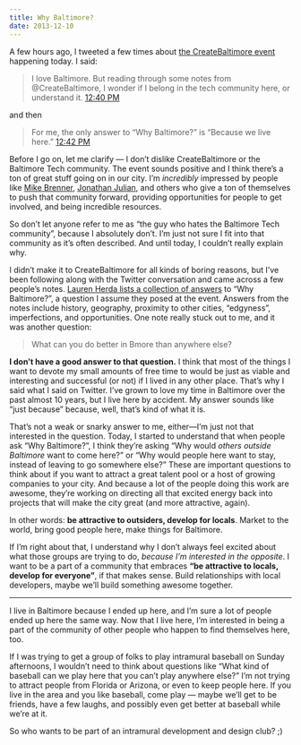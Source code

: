 ```yaml
---
title: Why Baltimore?
date: 2013-12-10
---
```

A few hours ago, I tweeted a few times about [the CreateBaltimore event](http://createbaltimore.org/) happening today. I said:

> I love Baltimore. But reading through some notes from @CreateBaltimore, I wonder if I belong in the tech community here, or understand it. [12:40 PM](https://twitter.com/rhodesjason/status/302834921783824385)

and then

> For me, the only answer to “Why Baltimore?” is “Because we live here.” [12:42 PM](https://twitter.com/rhodesjason/status/302835242362867712)

Before I go on, let me clarify — I don’t dislike CreateBaltimore or the Baltimore Tech community. The event sounds positive and I think there’s a ton of great stuff going on in our city. I’m _incredibly_ impressed by people like [Mike Brenner](http://twitter.com/MikeMakes), [Jonathan Julian](http://twitter.com/jonathanjulian), and others who give a ton of themselves to push that community forward, providing opportunities for people to get involved, and being incredible resources.

So don’t let anyone refer to me as “the guy who hates the Baltimore Tech community”, because I absolutely don’t. I’m just not sure I fit into that community as it’s often described. And until today, I couldn’t really explain why.

I didn’t make it to CreateBaltimore for all kinds of boring reasons, but I’ve been following along with the Twitter conversation and came across a few people’s notes. [Lauren Herda lists a collection of answers](http://t.co/sb82wkwO) to “Why Baltimore?”, a question I assume they posed at the event. Answers from the notes include history, geography, proximity to other cities, “edgyness”, imperfections, and opportunities. One note really stuck out to me, and it was another question: 

> What can you do better in Bmore than anywhere else?

**I don’t have a good answer to that question.** I think that most of the things I want to devote my small amounts of free time to would be just as viable and interesting and successful (or not) if I lived in any other place. That’s why I said what I said on Twitter. I’ve grown to love my time in Baltimore over the past almost 10 years, but I live here by accident. My answer sounds like “just because” because, well, that’s kind of what it is.

That’s not a weak or snarky answer to me, either—I’m just not that interested in the question. Today, I started to understand that when people ask “Why Baltimore?”, I think they’re asking “Why would _others outside Baltimore_ want to come here?” or “Why would people here want to stay, instead of leaving to go somewhere else?” These are important questions to think about if you want to attract a great talent pool or a host of growing companies to your city. And because a lot of the people doing this work are awesome, they’re working on directing all that excited energy back into projects that will make the city great (and more attractive, again). 

In other words: **be attractive to outsiders, develop for locals**. Market to the world, bring good people here, make things for Baltimore.

If I’m right about that, I understand why I don’t always feel excited about what those groups are trying to do, _because I’m interested in the opposite_. I want to be a part of a community that embraces **“be attractive to locals, develop for everyone”**, if that makes sense. Build relationships with local developers, maybe we’ll build something awesome together. 

***

I live in Baltimore because I ended up here, and I’m sure a lot of people ended up here the same way. Now that I live here, I’m interested in being a part of the community of other people who happen to find themselves here, too. 

If I was trying to get a group of folks to play intramural baseball on Sunday afternoons, I wouldn’t need to think about questions like “What kind of baseball can we play here that you can’t play anywhere else?” I’m not trying to attract people from Florida or Arizona, or even to keep people here. If you live in the area and you like baseball, come play — maybe we’ll get to be friends, have a few laughs, and possibly even get better at baseball while we’re at it.

So who wants to be part of an intramural development and design club? ;)